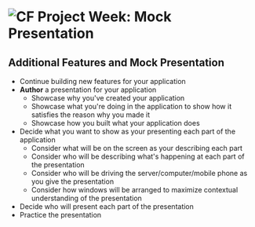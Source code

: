 # ![CF](http://i.imgur.com/7v5ASc8.png) Project Week: Mock Presentation


## Additional Features and Mock Presentation
* Continue building new features for your application
* **Author** a presentation for your application
  * Showcase why you've created your application
  * Showcase what you're doing in the application to show how it satisfies the
    reason why you made it
  * Showcase how you built what your application does
* Decide what you want to show as your presenting each part of the application
  * Consider what will be on the screen as your describing each part
  * Consider who will be describing what's happening at each part of the
    presentation
  * Consider who will be driving the server/computer/mobile phone as you
    give the presentation
  * Consider how windows will be arranged to maximize contextual understanding
    of the presentation
* Decide who will present each part of the presentation
* Practice the presentation

